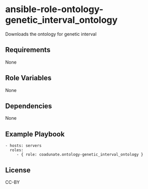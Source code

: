 ansible-role-ontology-genetic_interval_ontology
=========

Downloads the ontology for genetic interval

Requirements
------------

None

Role Variables
--------------

None

Dependencies
------------

None

Example Playbook
----------------

    - hosts: servers
      roles:
         - { role: coadunate.ontology-genetic_interval_ontology }

License
----
CC-BY
